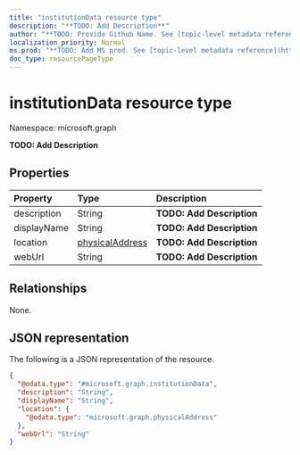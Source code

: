 ```yaml
---
title: "institutionData resource type"
description: "**TODO: Add Description**"
author: "**TODO: Provide Github Name. See [topic-level metadata reference](https://msgo.azurewebsites.net/add/document/guidelines/metadata.html#topic-level-metadata)**"
localization_priority: Normal
ms.prod: "**TODO: Add MS prod. See [topic-level metadata reference](https://msgo.azurewebsites.net/add/document/guidelines/metadata.html#topic-level-metadata)**"
doc_type: resourcePageType
---
```


# institutionData resource type

Namespace: microsoft.graph



**TODO: Add Description**

## Properties
|Property|Type|Description|
|:---|:---|:---|
|description|String|**TODO: Add Description**|
|displayName|String|**TODO: Add Description**|
|location|[physicalAddress](../resources/physicaladdress.md)|**TODO: Add Description**|
|webUrl|String|**TODO: Add Description**|

## Relationships
None.

## JSON representation
The following is a JSON representation of the resource.
<!-- {
  "blockType": "resource",
  "@odata.type": "microsoft.graph.institutionData"
}
-->
``` json
{
  "@odata.type": "#microsoft.graph.institutionData",
  "description": "String",
  "displayName": "String",
  "location": {
    "@odata.type": "microsoft.graph.physicalAddress"
  },
  "webUrl": "String"
}
```

